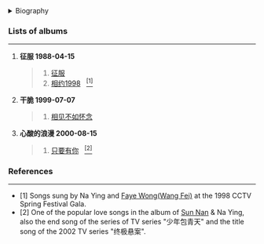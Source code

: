 <details>
<summary>Biography</summary>

![那英](https://thumbsnap.com/i/X9Zrrj6n.png)

?> Na Ying is a famous female singer in China. In 1988, Na Ying won the third place in the Sunshine Cup Youth Singer Competition with Su Rui's "一样的月光" and "我找到自己". In 1993, she won the Top Ten Most Popular Singers Award again; in April, she signed with Fumao Records. 1994, she published her first solo album "为你朝思暮想"; in 1995, she published her second solo album "白天不懂夜的黑"; in 1998, she sang "相约98" with Faye Wong at the CCTV Spring Festival Gala in January; in April, she published her third solo album "征服". In April, Na Ying released her third album "征服", and by this time, she had rapidly accumulated popularity. In 2001, she became the only mainland singer to win the Best Mandarin Female Singer Award at the Taiwan Golden Melody Awards with her album "心酸的浪漫". Representative works: "征服", "心酸的浪漫", "一笑而过", "那又怎样".

</details>


### Lists of albums
---

1. **征服 1988-04-15**
    > 1. [征服](https://e1.pcloud.link/publink/show?code=XZDmg4ZxhL2SfKN4nHCUC4YCEcdkmqM88cy)
    > 2. [相约1998](https://e1.pcloud.link/publink/show?code=XZr8g4Zggh6z3NJreFQjMOIUxxPBVJkSr2V ':id=ny_xiangyue1998')&nbsp;&nbsp;&nbsp;[<sup>[1]</sup>](#refer-anchor-1)
    > 
2. **干脆 1999-07-07**
    
    > 1. [相见不如怀念](https://e1.pcloud.link/publink/show?code=XZUmP4ZPjBFPhCRqyjyxkabFMHOC56tiEgX)
3. **心酸的浪漫 2000-08-15**
    > 1. [只要有你](https://e1.pcloud.link/publink/show?code=XZrQP4Zfr42rVmn3V7kePrHmO9PiSEG1FxV ':id=ny_zyyn')&nbsp;&nbsp;&nbsp;[<sup>[2]</sup>](#refer-anchor-2)



### References
---

- <span id="refer-anchor-1">[1]</span> Songs sung by Na Ying and [Faye Wong(Wang Fei)](./docs/artists/wangfei?id=wf_xiangyue1998) at the 1998 CCTV Spring Festival Gala.
- <span id="refer-anchor-2">[2]</span> One of the popular love songs in the album of [Sun Nan](./docs/artists/sunnan?id=sn_zyyn) & Na Ying, also the end song of the series of TV series "少年包青天" and the title song of the 2002 TV series "终极悬案".